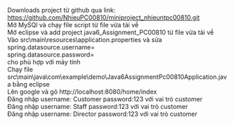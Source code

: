 Downloads project từ github qua link: https://github.com/NhieuPC00810/miniproject_nhieuntpc00810.git </br>
Mở MySQl và chạy file script từ file vừa tải về </br>
Mở eclipse và add project java6_Assignment_PC00810 từ file vừa tải về </br>
Vào src\main\resources\application.properties và sửa spring.datasource.username= </br>
spring.datasource.password= </br> 
cho phù hợp với máy tính  </br>
Chạy file src\main\java\com\example\demo\Java6AssignmentPc00810Application.java bằng eclipse </br>
Lên google và gõ http://localhost:8080/home/index </br>
Đăng nhập username: Customer password:123 với vai trò customer </br>
Đăng nhập username: Staff password:123 với vai trò customer </br>
Đăng nhập username: Director password:123 với vai trò customer  </br>
